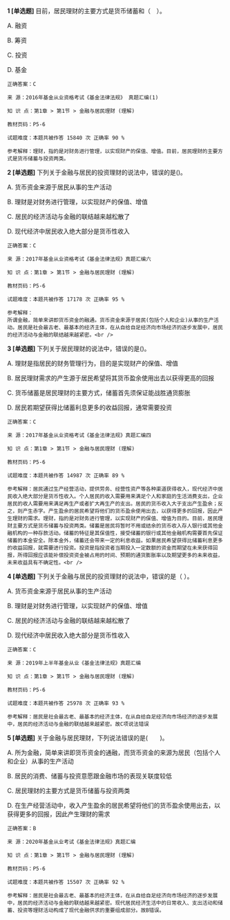 **1 [单选题]** 目前，居民理财的主要方式是货币储蓄和（&emsp;）。 

A. 融资&nbsp;

B. 筹资&nbsp;

C. 投资&nbsp;

D. 基金&nbsp;

```
正确答案：C

来 源：2016年基金从业资格考试《基金法律法规》 真题汇编(1)

知 识 点：第1章 > 第1节 > 金融与居民理财 (理解)

教材页码：P5-6

试题难度：本题共被作答 15840 次 正确率 90 %

参考解释：理财，指的是对财务进行管理，以实现财产的保值、增值。目前，居民理财的主要方式是货币储蓄与投资两类。
```


**2 [单选题]** 
下列关于金融与居民的投资理财的说法中，错误的是()。

A. 货币资金来源于居民从事的生产活动

B. 理财是对财务进行管理，以实现财产的保值、增值

C. 居民的经济活动与金融的联结越来越松散了

D. 现代经济中居民收入绝大部分是货币性收入

```
正确答案：C

来 源：2017年基金从业资格考试《基金法律法规》真题汇编六

知 识 点：第1章 > 第1节 > 金融与居民理财 (理解)

教材页码：P5-6

试题难度：本题共被作答 17178 次 正确率 95 %

参考解释：
所谓金融，简单来讲即货币资金的融通。货币资金来源于居民(包括个人和企业)从事的生产活动。居民是社会最古老、最基本的经济主体，在从自给自足经济向市场经济的逐步发展中，居民的经济活动与金融的联结越来越紧密。<br />

```


**3 [单选题]** 下列关于居民理财的说法中，错误的是()。

A. 理财是指居民的财务管理行为，目的是实现财产的保值、增值

B. 居民理财需求的产生源于居民希望将其货币盈余使用出去以获得更高的回报

C. 货币储蓄是居民理财的主要方式，储蓄首先须保证能战胜通货膨胀

D. 居民若期望获得比储蓄利息更多的收益回报，通常需要投资

```
正确答案：C

来 源：2017年基金从业资格考试《基金法律法规》真题汇编四

知 识 点：第1章 > 第1节 > 金融与居民理财 (理解)

教材页码：P5-6

试题难度：本题共被作答 14987 次 正确率 89 %

参考解释：居民通过生产经营活动，提供劳务、经营性资产等各种渠道获得收入，现代经济中居民收入绝大部分是货币性收入。个人居民的收入需要用来满足个人和家庭的生活消费支出，企业居民的收人需要用来满足再生产或者扩大再生产的支出。居民的货币收入大于支出产生盈余；反之，则产生赤字。产生盈余的居民希望将他们的货币盈余使用出去，以获得更多的回报，因此产生理财的需求。理财，指的是对财务进行管理，以实现财产的保值、增值为目的。目前，居民理财主要方式是货币储蓄与投资两类。储蓄是居民将暂时不用或结余的货币收入存人银行或其他金融机构的一种存款活动。储蓄的特征是其保值性，接受储蓄的银行或其他金融机构需要首先保证储蓄的本金安全。除本金外，储蓄还会带来一定的利息收益。如果居民希望获得比储蓄利息更多的收益回报，就需要进行投资。投资是指投资者当期投入一定数额的资金而期望在未来获得回报，所得回报应该能补偿投资资金被占用的时间、预期的通货膨胀率以及期望更多的未来收益，未来收益具有不确定性。<br />
```


**4 [单选题]** 下列关于金融与居民的投资理财的说法中，错误的是（     ）。

A. 货币资金来源于居民从事的生产活动

B. 理财是对财务进行管理，以实现财产的保值、增值

C. 居民的经济活动与金融的联结越来越松散了

D. 现代经济中居民收入绝大部分是货币性收入

```
正确答案：C

来 源：2019年上半年基金从业《基金法律法规》真题汇编

知 识 点：第1章 > 第1节 > 金融与居民理财 (理解)

教材页码：P5-6

试题难度：本题共被作答 25978 次 正确率 93 %

参考解释：居民是社会最古老、最基本的经济主体，在从自给自足经济向市场经济的逐步发展中，居民的经济活动与金融的联结越来越紧密。故C项说法错误
```


**5 [单选题]** 关于金融与居民理财，下列说法错误的是(&emsp;&emsp;)。

A. 所为金融，简单来讲即货币资金的通融，而货币资金的来源为居民（包括个人和企业）从事的生产活动

B. 居民的消费、储蓄与投资意愿跟金融市场的表现关联度较低

C. 居民理财的主要方式是货币储蓄与投资两类

D. 在生产经营活动中，收入产生盈余的居民希望将他们的货币盈余使用出去，以获得更多的回报，因此产生理财的需求

```
正确答案：B

来 源：2020年基金从业考试《基金法律法规》真题汇编

知 识 点：第1章 > 第1节 > 金融与居民理财 (理解)

教材页码：P5-6

试题难度：本题共被作答 15507 次 正确率 92 %

参考解释：居民是社会最古老、最基本的经济主体，在从自给自足经济向市场经济的逐步发展中，居民的经济活动与金融的联结越来越紧密。现代居民经济生活中的日常收入、支出活动和储蓄、投资等理财活动构成了现代金融供求的重要组成部分。故B错误。
```

